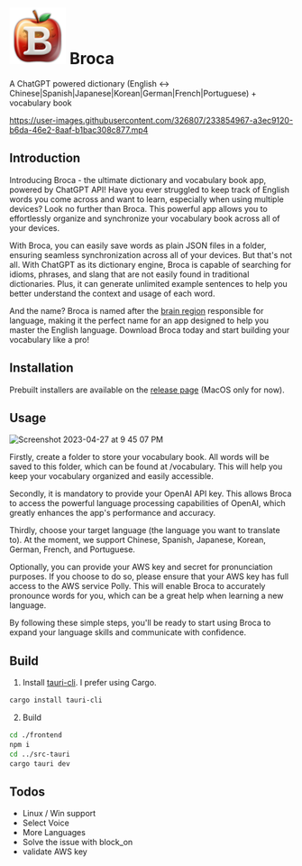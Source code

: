 # <img src="icon.png" width="100" height="100" /> Broca

A ChatGPT powered dictionary (English <-> Chinese|Spanish|Japanese|Korean|German|French|Portuguese) + vocabulary book

https://user-images.githubusercontent.com/326807/233854967-a3ec9120-b6da-46e2-8aaf-b1bac308c877.mp4

## Introduction

Introducing Broca - the ultimate dictionary and vocabulary book app, powered by ChatGPT API! Have you ever struggled to keep track of English words you come across and want to learn, especially when using multiple devices? Look no further than Broca. This powerful app allows you to effortlessly organize and synchronize your vocabulary book across all of your devices.

With Broca, you can easily save words as plain JSON files in a folder, ensuring seamless synchronization across all of your devices. But that's not all. With ChatGPT as its dictionary engine, Broca is capable of searching for idioms, phrases, and slang that are not easily found in traditional dictionaries. Plus, it can generate unlimited example sentences to help you better understand the context and usage of each word.

And the name? Broca is named after the [brain region](https://www.hopkinsmedicine.org/news/media/releases/brocas_area_is_the_brains_scriptwriter_shaping_speech_study_finds) responsible for language, making it the perfect name for an app designed to help you master the English language. Download Broca today and start building your vocabulary like a pro!

## Installation

Prebuilt installers are available on the [release page](https://github.com/shi-yan/broca/releases) (MacOS only for now).

## Usage

<img width="912" alt="Screenshot 2023-04-27 at 9 45 07 PM" src="https://user-images.githubusercontent.com/326807/235056654-40f5b3f9-acbb-4600-9671-27c5b9bf3d63.png">

Firstly, create a folder to store your vocabulary book. All words will be saved to this folder, which can be found at <folder>/vocabulary. This will help you keep your vocabulary organized and easily accessible.

Secondly, it is mandatory to provide your OpenAI API key. This allows Broca to access the powerful language processing capabilities of OpenAI, which greatly enhances the app's performance and accuracy.

Thirdly, choose your target language (the language you want to translate to). At the moment, we support Chinese, Spanish, Japanese, Korean, German, French, and Portuguese.

Optionally, you can provide your AWS key and secret for pronunciation purposes. If you choose to do so, please ensure that your AWS key has full access to the AWS service Polly. This will enable Broca to accurately pronounce words for you, which can be a great help when learning a new language.

By following these simple steps, you'll be ready to start using Broca to expand your language skills and communicate with confidence.

## Build

1. Install [tauri-cli](https://tauri.app/v1/guides/getting-started/setup/html-css-js). I prefer using Cargo.
```bash
cargo install tauri-cli
```

2. Build
```bash
cd ./frontend
npm i
cd ../src-tauri
cargo tauri dev
```

## Todos
* Linux / Win support
* Select Voice
* More Languages
* Solve the issue with block_on
* validate AWS key
